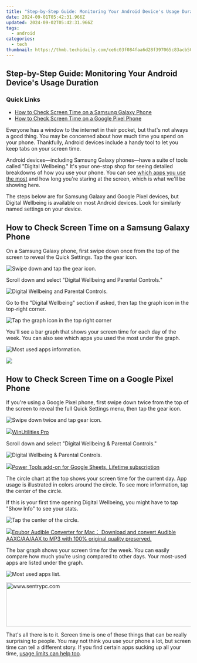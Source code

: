 ```yaml
---
title: "Step-by-Step Guide: Monitoring Your Android Device's Usage Duration"
date: 2024-09-01T05:42:31.966Z
updated: 2024-09-02T05:42:31.966Z
tags:
  - android
categories:
  - tech
thumbnail: https://thmb.techidaily.com/ce6c03f084faa6d28f397065c83acb50be7be1ae3bde8fc728fb219e33b59c83.jpeg
---
```


## Step-by-Step Guide: Monitoring Your Android Device's Usage Duration

### Quick Links

* [How to Check Screen Time on a Samsung Galaxy Phone](https://driver-download.techidaily.com/enhance-your-scansnap-device-fresh-drivers-and-how-to-install-them-quickly/)
* [How to Check Screen Time on a Google Pixel Phone](https://extra-support.techidaily.com/2024-approved-must-see-upgrades-in-vr-armor/)

 Everyone has a window to the internet in their pocket, but that's not always a good thing. You may be concerned about how much time you spend on your phone. Thankfully, Android devices include a handy tool to let you keep tabs on your screen time.

 Android devices—including Samsung Galaxy phones—have a suite of tools called "Digital Wellbeing." It's your one-stop shop for seeing detailed breakdowns of how you use your phone. You can see [which apps you use the most](https://fox-cloud.techidaily.com/2024-approved-starting-with-social-giving-best-practices-for-fb-posts/) and how long you're staring at the screen, which is what we'll be showing here.

 The steps below are for Samsung Galaxy and Google Pixel devices, but Digital Wellbeing is available on most Android devices. Look for similarly named settings on your device.

##  How to Check Screen Time on a Samsung Galaxy Phone

 On a Samsung Galaxy phone, first swipe down once from the top of the screen to reveal the Quick Settings. Tap the gear icon.

![Swipe down and tap the gear icon.](https://static1.howtogeekimages.com/wordpress/wp-content/uploads/2024/04/screenshot_20240417_100742_one-ui-home.jpg) 

 Scroll down and select "Digital Wellbeing and Parental Controls."

![Digital Wellbeing and Parental Controls.](https://static1.howtogeekimages.com/wordpress/wp-content/uploads/2024/04/screenshot_20240417_100755_settings.jpg) 

 Go to the "Digital Wellbeing" section if asked, then tap the graph icon in the top-right corner.

![Tap the graph icon in the top right corner](https://static1.howtogeekimages.com/wordpress/wp-content/uploads/2024/04/screenshot_20240417_100802_digital-wellbeing.jpg) 

 You'll see a bar graph that shows your screen time for each day of the week. You can also see which apps you used the most under the graph.

![Most used apps information.](https://static1.howtogeekimages.com/wordpress/wp-content/uploads/2024/04/2024-04-17_10-13-06.jpg) 

<!-- affiliate ads begin -->
<a href="https://store.movavi.com/affiliate.php?ACCOUNT=MOVAVI&AFFILIATE=108875&PATH=https%3A%2F%2Fwww.movavi.com%3FAFFILIATE%3D108875%26RESOURCE%3DMovavi%2BScreen%2BRecorder%2Bbox"><img src="https://mcusercontent.com/0885a03ded3d480dca9287f12/images/f026b149-fc7c-fd54-5f3e-1460bbb19b6b.jpg" border="0"></a>
<!-- affiliate ads end -->
##  How to Check Screen Time on a Google Pixel Phone

 If you're using a Google Pixel phone, first swipe down twice from the top of the screen to reveal the full Quick Settings menu, then tap the gear icon.

![Swipe down twice and tap gear icon.](https://static1.howtogeekimages.com/wordpress/wp-content/uploads/2024/04/screenshot_20240417-100818.png) 

<!-- affiliate ads begin -->
<a href="https://secure.2checkout.com/order/checkout.php?PRODS=4665597&QTY=1&AFFILIATE=108875&CART=1"><img src="https://www.pcclean.io/wp-content/uploads/2018/03/winutilities-box-130521.png" border="0">WinUtilities Pro</a>
<!-- affiliate ads end -->
 Scroll down and select "Digital Wellbeing & Parental Controls."

![Digital Wellbeing & Parental Controls.](https://static1.howtogeekimages.com/wordpress/wp-content/uploads/2024/04/screenshot_20240417-100827.png) 

<!-- affiliate ads begin -->
<a href="https://secure.2checkout.com/order/checkout.php?PRODS=4726807&QTY=1&AFFILIATE=108875&CART=1"><img src="https://secure.avangate.com/images/merchant/c14a8df1e1b4d5297e9cb30cb34d5a00/products/copy_copy_power-tools-48.png" border="0">Power Tools add-on for Google Sheets, Lifetime subscription</a>
<!-- affiliate ads end -->
 The circle chart at the top shows your screen time for the current day. App usage is illustrated in colors around the circle. To see more information, tap the center of the circle.

 If this is your first time opening Digital Wellbeing, you might have to tap "Show Info" to see your stats.

![Tap the center of the circle.](https://static1.howtogeekimages.com/wordpress/wp-content/uploads/2024/04/screenshot_20240417-100843.png) 

<!-- affiliate ads begin -->
<a href="https://secure.2checkout.com/order/checkout.php?PRODS=4713565&QTY=1&AFFILIATE=108875&CART=1"><img src="https://www.epubor.com/images/uppic/audible-converter-interface.png" border="0">Epubor Audible Converter for Mac： Download and convert Audible AAXC/AA/AAX to MP3 with 100% original quality preserved.</a>
<!-- affiliate ads end -->
 The bar graph shows your screen time for the week. You can easily compare how much you're using compared to other days. Your most-used apps are listed under the graph.

![Most used apps list.](https://static1.howtogeekimages.com/wordpress/wp-content/uploads/2024/04/screenshot_20240417-100853.png) 

<!-- affiliate ads begin -->
<a href="https://sentrypc.7eer.net/c/5597632/398457/3022" target="_top" id="398457"><img src="//a.impactradius-go.com/display-ad/3022-398457" border="0" alt="www.sentrypc.com" width="980" height="120"/></a><img height="0" width="0" src="https://sentrypc.7eer.net/i/5597632/398457/3022" style="position:absolute;visibility:hidden;" border="0" />
<!-- affiliate ads end -->
 That's all there is to it. Screen time is one of those things that can be really surprising to people. You may not think you use your phone a lot, but screen time can tell a different story. If you find certain apps sucking up all your time, [usage limits can help too](https://eaxpv-info.techidaily.com/updated-how-to-increase-youtube-traffic-by-a-million-safely-done-for-2024/).

<ins class="adsbygoogle"
     style="display:block"
     data-ad-format="autorelaxed"
     data-ad-client="ca-pub-7571918770474297"
     data-ad-slot="1223367746"></ins>



<ins class="adsbygoogle"
     style="display:block"
     data-ad-client="ca-pub-7571918770474297"
     data-ad-slot="8358498916"
     data-ad-format="auto"
     data-full-width-responsive="true"></ins>


